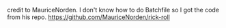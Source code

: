 credit to MauriceNorden. I don't know how to do Batchfile so I got the code from his repo.
https://github.com/MauriceNorden/rick-roll
